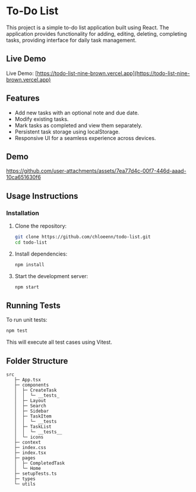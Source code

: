 # To-Do List

This project is a simple to-do list application built using React. The application provides functionality for adding, editing, deleting, completing tasks, providing interface for daily task management.

## Live Demo 

Live Demo: [https://todo-list-nine-brown.vercel.app](https://todo-list-nine-brown.vercel.app)

## Features

- Add new tasks with an optional note and due date.
- Modify existing tasks.
- Mark tasks as completed and view them separately.
- Persistent task storage using localStorage.
- Responsive UI for a seamless experience across devices.

## Demo
https://github.com/user-attachments/assets/7ea77d4c-00f7-446d-aaad-10ca651630f6

## Usage Instructions

### Installation


1. Clone the repository:
   ```sh
   git clone https://github.com/chloeenn/todo-list.git
   cd todo-list
   ```
2. Install dependencies:
   ```sh
   npm install 
   ```
3. Start the development server:
   ```sh
   npm start  
   ```
## Running Tests

To run unit tests:

```sh
npm test 
```

This will execute all test cases using Vitest.

## Folder Structure
```
src
   ├─ App.tsx
   ├─ components
   │  ├─ CreateTask
   │  │  └─ __tests_
   │  ├─ Layout
   │  ├─ Search
   │  ├─ Sidebar
   │  ├─ TaskItem
   │  │  └─ __tests
   │  ├─ TaskList
   │  │  └─ __tests__
   │  └─ icons
   ├─ context
   ├─ index.css
   ├─ index.tsx
   ├─ pages
   │  ├─ CompletedTask
   │  └─ Home
   ├─ setupTests.ts
   ├─ types
   └─ utils


```
